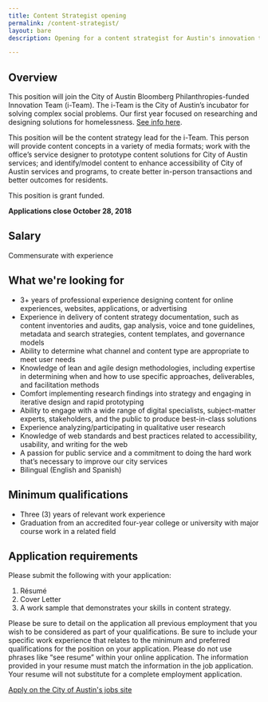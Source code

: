```yaml
---
title: Content Strategist opening
permalink: /content-strategist/
layout: bare
description: Opening for a content strategist for Austin's innovation team. 

---
```

## Overview

This position will join the City of Austin Bloomberg Philanthropies-funded Innovation Team (i-Team). The i-Team is the City of Austin’s incubator for solving complex social problems. Our first year focused on researching and designing solutions for homelessness. [See info here](https://www.bloomberg.org/program/government-innovation/innovation-teams/).

This position will be the content strategy lead for the i-Team. This person will provide content concepts in a variety of media formats; work with the office’s service designer to prototype content solutions for City of Austin services; and identify/model content to enhance accessibility of City of Austin services and programs, to create better in-person transactions and better outcomes for residents.

This position is grant funded.

**Applications close October 28, 2018**

## Salary		

Commensurate with experience

## What we're looking for

- 3+ years of professional experience designing content for online experiences, websites, applications, or advertising
- Experience in delivery of content strategy documentation, such as content inventories and audits, gap analysis, voice and tone guidelines, metadata and search strategies, content templates, and governance models
- Ability to determine what channel and content type are appropriate to meet user needs
- Knowledge of lean and agile design methodologies, including expertise in determining when and how to use specific approaches, deliverables, and facilitation methods
- Comfort implementing research findings into strategy and engaging in iterative design and rapid prototyping
- Ability to engage with a wide range of digital specialists, subject-matter experts, stakeholders, and the public to produce best-in-class solutions
- Experience analyzing/participating in qualitative user research
- Knowledge of web standards and best practices related to accessibility, usability, and writing for the web
- A passion for public service and a commitment to doing the hard work that’s necessary to improve our city services
- Bilingual (English and Spanish)

## Minimum qualifications		

- Three (3) years of relevant work experience
- Graduation from an accredited four-year college or university with major course work in a related field

## Application requirements

Please submit the following with your application:
1. Résumé 
2. Cover Letter
3. A work sample that demonstrates your skills in content strategy.

Please be sure to detail on the application all previous employment that you wish to be considered as part of your qualifications. Be sure to include your specific work experience that relates to the minimum and preferred qualifications for the position on your application. Please do not use phrases like “see resume” within your online application. The information provided in your resume must match the information in the job application. Your resume will not substitute for a complete employment application. 

[Apply on the City of Austin's jobs site](LINK)
